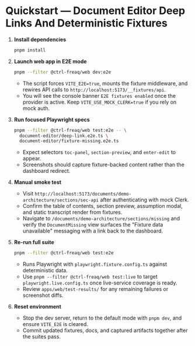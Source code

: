 # Quickstart — Document Editor Deep Links And Deterministic Fixtures

1. **Install dependencies**

   ```sh
   pnpm install
   ```

2. **Launch web app in E2E mode**

   ```sh
   pnpm --filter @ctrl-freaq/web dev:e2e
   ```

   - The script forces `VITE_E2E=true`, mounts the fixture middleware, and
     rewires API calls to `http://localhost:5173/__fixtures/api`.
   - You will see the console banner `E2E fixtures enabled` once the provider is
     active. Keep `VITE_USE_MOCK_CLERK=true` if you rely on mock auth.

3. **Run focused Playwright specs**

   ```sh
   pnpm --filter @ctrl-freaq/web test:e2e -- \
     document-editor/deep-link.e2e.ts \
     document-editor/fixture-missing.e2e.ts
   ```

   - Expect selectors `toc-panel`, `section-preview`, and `enter-edit` to
     appear.
   - Screenshots should capture fixture-backed content rather than the dashboard
     redirect.

4. **Manual smoke test**
   - Visit `http://localhost:5173/documents/demo-architecture/sections/sec-api`
     after authenticating with mock Clerk.
   - Confirm the table of contents, section preview, assumption modal, and
     static transcript render from fixtures.
   - Navigate to `/documents/demo-architecture/sections/missing` and verify the
     `DocumentMissing` view surfaces the "Fixture data unavailable" messaging
     with a link back to the dashboard.

5. **Re-run full suite**

   ```sh
   pnpm --filter @ctrl-freaq/web test:e2e
   ```

   - Runs Playwright with `playwright.fixture.config.ts` against deterministic
     data.
   - Use `pnpm --filter @ctrl-freaq/web test:live` to target
     `playwright.live.config.ts` once live-service coverage is ready.
   - Review `apps/web/test-results/` for any remaining failures or screenshot
     diffs.

6. **Reset environment**
   - Stop the dev server, return to the default mode with `pnpm dev`, and ensure
     `VITE_E2E` is cleared.
   - Commit updated fixtures, docs, and captured artifacts together after the
     suites pass.
